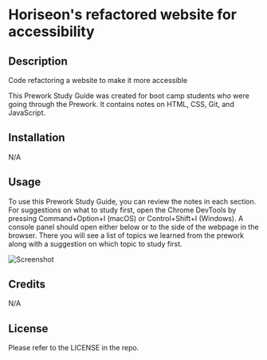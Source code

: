 # Horiseon's refactored website for accessibility

## Description
Code refactoring a website to make it more accessible 

This Prework Study Guide was created for boot camp students who were going through the Prework. It contains notes on HTML, CSS, Git, and JavaScript.

## Installation

N/A

## Usage

To use this Prework Study Guide, you can review the notes in each section. For suggestions on what to study first, open the Chrome DevTools by pressing Command+Option+I (macOS) or Control+Shift+I (Windows). A console panel should open either below or to the side of the webpage in the browser. There you will see a list of topics we learned from the prework along with a suggestion on which topic to study first.

![Screenshot](https://raw.github.com/Margaret-Alice/horiseon-code-refactor/main/starterassets/images)

## Credits

N/A

## License

Please refer to the LICENSE in the repo.
